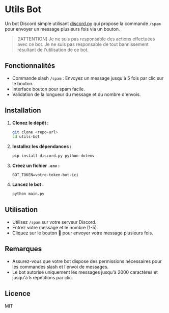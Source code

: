 # Utils Bot

Un bot Discord simple utilisant [discord.py](https://discordpy.readthedocs.io/) qui propose la commande `/spam` pour envoyer un message plusieurs fois via un bouton.

> [!ATTENTION]
> Je ne suis pas responsable des actions effectuées avec ce bot.
> Je ne suis pas responsable de tout bannissement résultant de l'utilisation de ce bot.

## Fonctionnalités

- Commande slash `/spam` : Envoyez un message jusqu'à 5 fois par clic sur le bouton.
- Interface bouton pour spam facile.
- Validation de la longueur du message et du nombre d'envois.

## Installation

1. **Clonez le dépôt :**
   ```sh
   git clone <repo-url>
   cd utils-bot
   ```

2. **Installez les dépendances :**
   ```sh
   pip install discord.py python-dotenv
   ```

3. **Créez un fichier `.env` :**
   ```
   BOT_TOKEN=votre-token-bot-ici
   ```

4. **Lancez le bot :**
   ```sh
   python main.py
   ```

## Utilisation

- Utilisez `/spam` sur votre serveur Discord.
- Entrez votre message et le nombre (1-5).
- Cliquez sur le bouton 📩 pour envoyer votre message plusieurs fois.

## Remarques

- Assurez-vous que votre bot dispose des permissions nécessaires pour les commandes slash et l'envoi de messages.
- Le bot autorise uniquement les messages jusqu'à 2000 caractères et jusqu'à 5 répétitions par clic.

## Licence

MIT
